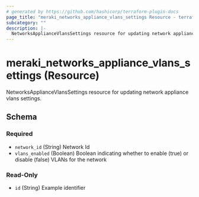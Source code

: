 ```yaml
---
# generated by https://github.com/hashicorp/terraform-plugin-docs
page_title: "meraki_networks_appliance_vlans_settings Resource - terraform-provider-meraki"
subcategory: ""
description: |-
  NetworksApplianceVlansSettings resource for updating network appliance vlans settings.
---
```


# meraki_networks_appliance_vlans_settings (Resource)

NetworksApplianceVlansSettings resource for updating network appliance vlans settings.



<!-- schema generated by tfplugindocs -->
## Schema

### Required

- `network_id` (String) Network Id
- `vlans_enabled` (Boolean) Boolean indicating whether to enable (true) or disable (false) VLANs for the network

### Read-Only

- `id` (String) Example identifier
